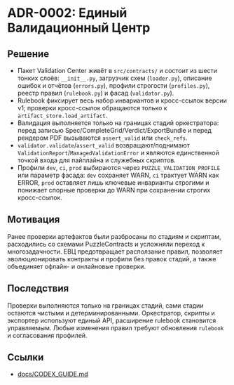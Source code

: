 # ADR-0002: Единый Валидационный Центр

## Решение
- Пакет Validation Center живёт в `src/contracts/` и состоит из шести тонких слоёв: `__init__.py`, загрузчик схем (`loader.py`), описание ошибок и отчётов (`errors.py`), профили строгости (`profiles.py`), реестр правил (`rulebook.py`) и фасад (`validator.py`).
- Rulebook фиксирует весь набор инвариантов и кросс-ссылок версии v1; проверки кросс-ссылок обращаются только к `artifact_store.load_artifact`.
- Валидация выполняется только на границах стадий оркестратора: перед записью Spec/CompleteGrid/Verdict/ExportBundle и перед рендером PDF вызываются `assert_valid` или `check_refs`.
- `validator.validate`/`assert_valid` возвращают/поднимают `ValidationReport`/`ManagedValidationError` и являются единственной точкой входа для пайплайна и служебных скриптов.
- Профили `dev`, `ci`, `prod` выбираются через `PUZZLE_VALIDATION_PROFILE` или параметр фасада: `dev` сохраняет WARN, `ci` трактует WARN как ERROR, `prod` оставляет лишь ключевые инварианты строгими и понижает спорные проверки до WARN при сохранении строгих кросс-ссылок.

## Мотивация
Ранее проверки артефактов были разбросаны по стадиям и скриптам, расходились со схемами PuzzleContracts и усложняли переход к многозадачности. ЕВЦ предотвращает расползание правил, позволяет эволюционировать контракты и профили без правок стадий, а также объединяет офлайн- и онлайновые проверки.

## Последствия
Проверки выполняются только на границах стадий, сами стадии остаются чистыми и детерминированными. Оркестратор, скрипты и экспортер используют единый API, расширение rulebook становится управляемым. Любые изменения правил требуют обновления `rulebook` и согласования профилей.

## Ссылки
- [docs/CODEX_GUIDE.md](../CODEX_GUIDE.md)
